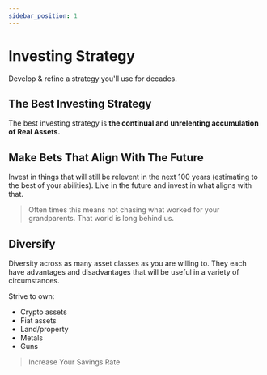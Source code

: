 ```yaml
---
sidebar_position: 1
---
```


# Investing Strategy

Develop & refine a strategy you'll use for decades.

## The Best Investing Strategy

The best investing strategy is **the continual and unrelenting accumulation of Real Assets.**

## Make Bets That Align With The Future

Invest in things that will still be relevent in the next 100 years (estimating to the best of your abilities). Live in the future and invest in what aligns with that.

>Often times this means not chasing what worked for your grandparents. That world is long behind us.

## Diversify

Diversity across as many asset classes as you are willing to. They each have advantages and disadvantages that will be useful in a variety of circumstances.

Strive to own:
- Crypto assets
- Fiat assets
- Land/property
- Metals
- Guns

>Increase Your Savings Rate